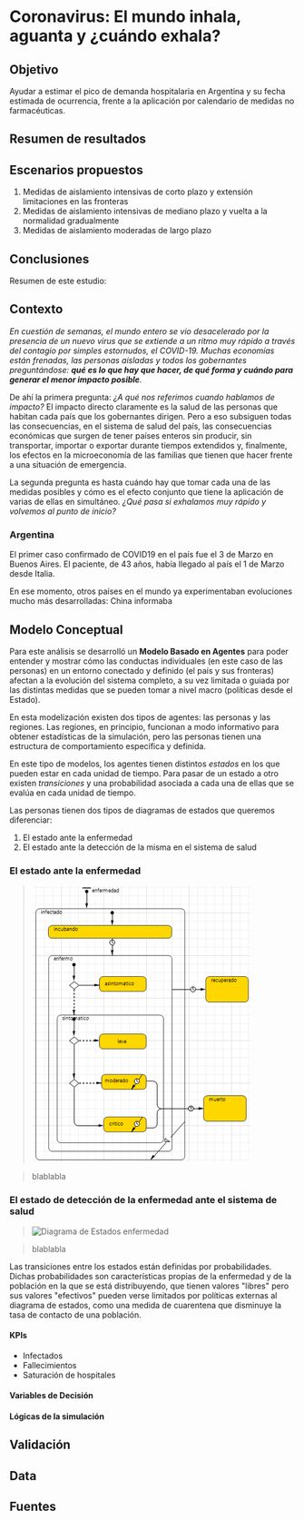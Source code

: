 # Coronavirus: El mundo inhala, aguanta y ¿cuándo exhala?

## Objetivo

Ayudar a estimar el pico de demanda hospitalaria en Argentina y su fecha estimada de ocurrencia, frente a la aplicación por calendario de medidas no farmacéuticas.

## Resumen de resultados



## Escenarios propuestos

1. Medidas de aislamiento intensivas de corto plazo y extensión limitaciones en las fronteras  
2. Medidas de aislamiento intensivas de mediano plazo y vuelta a la normalidad gradualmente
3. Medidas de aislamiento moderadas de largo plazo 

## Conclusiones

Resumen de este estudio: 

## Contexto

*En cuestión de semanas, el mundo entero se vio desacelerado por la presencia de un nuevo virus que se extiende a un ritmo muy rápido a través del contagio por simples estornudos, el COVID-19. Muchas economías están frenadas, las personas aisladas y todos los gobernantes preguntándose: **qué es lo que hay que hacer, de qué forma y cuándo para generar el menor impacto posible**.*

De ahí la primera pregunta: *¿A qué nos referimos cuando hablamos de impacto?* El impacto directo claramente es la salud de las personas que habitan cada país que los gobernantes dirigen. Pero a eso subsiguen todas las consecuencias, en el sistema de salud del país, las consecuencias económicas que surgen de tener países enteros sin producir, sin transportar, importar o exportar durante tiempos extendidos y, finalmente, los efectos en la microeconomía de las familias que tienen que hacer frente a una situación de emergencia.

La segunda pregunta es hasta cuándo hay que tomar cada una de las medidas posibles y cómo es el efecto conjunto que tiene la aplicación de varias de ellas en simultáneo. *¿Qué pasa si exhalamos muy rápido y volvemos al punto de inicio?*

### Argentina

El primer caso confirmado de COVID19 en el país fue el 3 de Marzo en Buenos Aires. El paciente, de 43 años, había llegado al país el 1 de Marzo desde Italia.

En ese momento, otros países en el mundo ya experimentaban evoluciones mucho más desarrolladas: China informaba

## Modelo Conceptual

Para este análisis se desarrolló un **Modelo Basado en Agentes** para poder entender y mostrar cómo las conductas individuales (en este caso de las personas) en un entorno conectado y definido (el país y sus fronteras) afectan a la evolución del sistema completo, a su vez limitada o guiada por las distintas medidas que se pueden tomar a nivel macro (políticas desde el Estado).

En esta modelización existen dos tipos de agentes: las personas y las regiones. Las regiones, en principio, funcionan a modo informativo para obtener estadísticas de la simulación, pero las personas tienen una estructura de comportamiento específica y definida. 

En este tipo de modelos, los agentes tienen distintos *estados* en los que pueden estar en cada unidad de tiempo. Para pasar de un estado a otro existen *transiciones* y una probabilidad asociada a cada una de ellas que se evalúa en cada unidad de tiempo.

Las personas tienen dos tipos de diagramas de estados que queremos diferenciar:
1. El estado ante la enfermedad
2. El estado ante la detección de la misma en el sistema de salud

### El estado ante la enfermedad

> ![Diagrama de Estados enfermedad](/images/enfermedad.png)

> blablabla

### El estado de detección de la enfermedad ante el sistema de salud

> ![Diagrama de Estados enfermedad](/images/detección.png)

> blablabla

Las transiciones entre los estados están definidas por probabilidades. Dichas probabilidades son características propias de la enfermedad y de la población en la que se está distribuyendo, que tienen valores "libres" pero sus valores "efectivos" pueden verse limitados por políticas externas al diagrama de estados, como una medida de cuarentena que disminuye la tasa de contacto de una población.

#### KPIs

- Infectados
- Fallecimientos
- Saturación de hospitales

#### Variables de Decisión



#### Lógicas de la simulación


## Validación

## Data

## Fuentes
